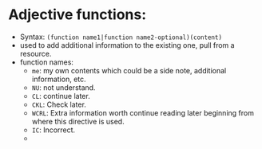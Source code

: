 # Adjective functions:
* Syntax: `(function name1|function name2-optional)(content)`
* used to add additional information to the existing one, pull from a resource.
* function names:
  * `me`: my own contents which could be a side note, additional information, etc.
  * `NU`: not understand.
  * `CL`: continue later.
  * `CKL`: Check later.
  * `WCRL`: Extra information worth continue reading later beginning from where this directive is used.
  * `IC`: Incorrect.
  *  
